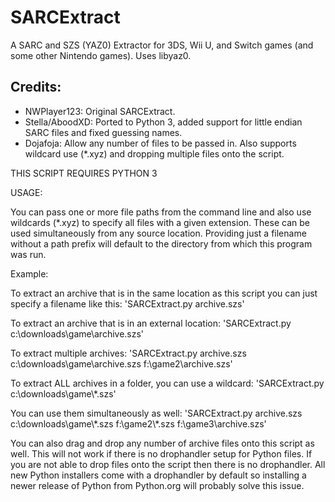 # SARCExtract
A SARC and SZS (YAZ0) Extractor for 3DS, Wii U, and Switch games (and some other Nintendo games).
Uses libyaz0.

## Credits:
* NWPlayer123: Original SARCExtract.
* Stella/AboodXD: Ported to Python 3, added support for little endian SARC files and fixed guessing names.
* Dojafoja: Allow any number of files to be passed in. Also supports wildcard use (*.xyz) and dropping multiple files onto the script.

THIS SCRIPT REQUIRES PYTHON 3

USAGE:

You can pass one or more file paths from the command line and also use wildcards (*.xyz) to specify all files with a given extension. These can be used simultaneously from any source location. Providing just a filename without a path prefix will default to the directory from which this program was run.

Example:

To extract an archive that is in the same location as this script you can just specify a filename like this:
'SARCExtract.py archive.szs'

To extract an archive that is in an external location:
'SARCExtract.py c:\downloads\game\archive.szs'

To extract multiple archives:
'SARCExtract.py archive.szs c:\downloads\game\archive.szs f:\game2\archive.szs'

To extract ALL archives in a folder, you can use a wildcard:
'SARCExtract.py c:\downloads\game\\*.szs'

You can use them simultaneously as well:
'SARCExtract.py archive.szs c:\downloads\game\\\*.szs f:\game2\\\*.szs f:\game3\archive.szs'

You can also drag and drop any number of archive files onto this script as well. This will not work if there is no drophandler setup for Python files. If you are not able to drop files onto the script then there is no drophandler. All new Python installers come with a drophandler by default so installing a newer release of Python from Python.org will probably solve this issue.



